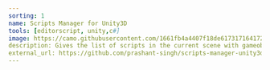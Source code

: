 ```yaml
---
sorting: 1
name: Scripts Manager for Unity3D
tools: [editorscript, unity,c#]
image: https://camo.githubusercontent.com/1661fb4a4407f18de61731716417284fa03c66c4c496d59e59d1ad1ee0f202d0/68747470733a2f2f692e696d6775722e636f6d2f507377444d4d322e676966
description: Gives the list of scripts in the current scene with gameobject reference.
external_url: https://github.com/prashant-singh/scripts-manager-unity3d
---
```


